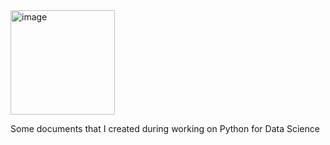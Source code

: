 <img width="167" alt="image" src="https://drive.google.com/file/d/1kk2ku5YlbTTG-eRd0l8PwKNmi0VfUdgz/view?usp=sharing">

 Some documents that I created during working on Python for Data Science

